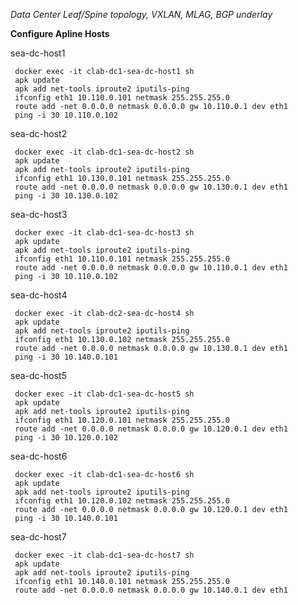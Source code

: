 _Data Center Leaf/Spine topology, VXLAN, MLAG, BGP underlay_

**Configure Apline Hosts**

  sea-dc-host1
  
     docker exec -it clab-dc1-sea-dc-host1 sh
     apk update
     apk add net-tools iproute2 iputils-ping
     ifconfig eth1 10.110.0.101 netmask 255.255.255.0
     route add -net 0.0.0.0 netmask 0.0.0.0 gw 10.110.0.1 dev eth1
     ping -i 30 10.110.0.102
     
  sea-dc-host2
  
     docker exec -it clab-dc1-sea-dc-host2 sh
     apk update
     apk add net-tools iproute2 iputils-ping
     ifconfig eth1 10.130.0.101 netmask 255.255.255.0
     route add -net 0.0.0.0 netmask 0.0.0.0 gw 10.130.0.1 dev eth1
     ping -i 30 10.130.0.102

  sea-dc-host3
  
     docker exec -it clab-dc1-sea-dc-host3 sh
     apk update
     apk add net-tools iproute2 iputils-ping
     ifconfig eth1 10.110.0.101 netmask 255.255.255.0
     route add -net 0.0.0.0 netmask 0.0.0.0 gw 10.110.0.1 dev eth1
     ping -i 30 10.110.0.102

  sea-dc-host4
  
     docker exec -it clab-dc2-sea-dc-host4 sh
     apk update
     apk add net-tools iproute2 iputils-ping
     ifconfig eth1 10.130.0.102 netmask 255.255.255.0
     route add -net 0.0.0.0 netmask 0.0.0.0 gw 10.130.0.1 dev eth1
     ping -i 30 10.140.0.101

  sea-dc-host5
  
     docker exec -it clab-dc1-sea-dc-host5 sh
     apk update
     apk add net-tools iproute2 iputils-ping
     ifconfig eth1 10.120.0.101 netmask 255.255.255.0
     route add -net 0.0.0.0 netmask 0.0.0.0 gw 10.120.0.1 dev eth1
     ping -i 30 10.120.0.102

  sea-dc-host6
  
     docker exec -it clab-dc1-sea-dc-host6 sh
     apk update
     apk add net-tools iproute2 iputils-ping
     ifconfig eth1 10.120.0.102 netmask 255.255.255.0
     route add -net 0.0.0.0 netmask 0.0.0.0 gw 10.120.0.1 dev eth1
     ping -i 30 10.140.0.101

  sea-dc-host7
  
     docker exec -it clab-dc1-sea-dc-host7 sh
     apk update
     apk add net-tools iproute2 iputils-ping
     ifconfig eth1 10.140.0.101 netmask 255.255.255.0
     route add -net 0.0.0.0 netmask 0.0.0.0 gw 10.140.0.1 dev eth1

